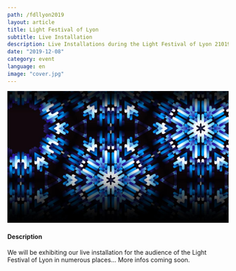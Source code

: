 ```yaml
---
path: /fdllyon2019
layout: article
title: Light Festival of Lyon
subtitle: Live Installation
description: Live Installations during the Light Festival of Lyon 21019
date: "2019-12-08"
category: event
language: en
image: "cover.jpg"
---
```



![Cover](cover.jpg)

#### Description

We will be exhibiting our live installation for the audience of the Light Festival of Lyon in numerous places... More infos coming soon.
